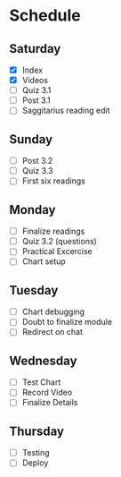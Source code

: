 # Schedule

## Saturday
* [X] Index
* [X] Videos
* [ ] Quiz 3.1
* [ ] Post 3.1
* [ ] Saggitarius reading edit 

## Sunday
* [ ] Post 3.2
* [ ] Quiz 3.3
* [ ] First six readings

## Monday 
* [ ] Finalize readings
* [ ] Quiz 3.2 (questions)
* [ ] Practical Excercise
* [ ] Chart setup

## Tuesday
* [ ] Chart debugging
* [ ] Doubt to finalize module
* [ ] Redirect on chat

## Wednesday
* [ ] Test Chart
* [ ] Record Video
* [ ] Finalize Details

## Thursday
* [ ] Testing
* [ ] Deploy
